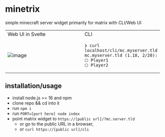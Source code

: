 # minetrix
simple minecraft server widget primarily for matrix with CLI/Web UI

<table>
<tr>
<td style="width: 50%">Web UI in Svelte</td>
<td>CLI</td>
</tr>
<tr>
<td>

![image](https://user-images.githubusercontent.com/73352734/153021745-fb36a260-5aba-4039-95ea-e7f0016ad8a1.png)
  
</td>
<td>

```
❯ curl localhost/cli/mc.myserver.tld
mc.myserver.tld (1.18, 2/20):
⬡ Player1     
⬡ Player2
```

</td></tr></table>

## installation/usage

- install node.js >= 16 and npm
- clone repo && cd into it
- run `npm i`
- run `PORT=[port here] node index`
- point matrix widget to `https://[public url]/?mc.server.tld`
  - or go to the public URL in a browser,
  - or `curl https://[public url]/cli`
